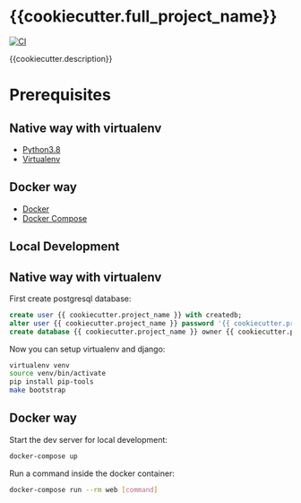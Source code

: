 # {{cookiecutter.full_project_name}}

[![CI](https://github.com/{{cookiecutter.github_username}}/{{cookiecutter.github_repository_name}}/actions/workflows/backend.yml/badge.svg)](https://github.com/{{cookiecutter.github_username}}/{{cookiecutter.github_repository_name}}/actions)

{{cookiecutter.description}}

# Prerequisites

## Native way with virtualenv
- [Python3.8](https://www.python.org/downloads/)
- [Virtualenv](https://virtualenv.pypa.io/en/latest/)

## Docker way
- [Docker](https://docs.docker.com/engine/install/)  
- [Docker Compose](https://docs.docker.com/compose/install/)  

## Local Development

## Native way with virtualenv

First create postgresql database:

```sql
create user {{ cookiecutter.project_name }} with createdb;
alter user {{ cookiecutter.project_name }} password '{{ cookiecutter.project_name }}';
create database {{ cookiecutter.project_name }} owner {{ cookiecutter.project_name }};
```
Now you can setup virtualenv and django:
```bash
virtualenv venv
source venv/bin/activate
pip install pip-tools
make bootstrap
```

## Docker way

Start the dev server for local development:
```bash
docker-compose up
```

Run a command inside the docker container:

```bash
docker-compose run --rm web [command]
```
